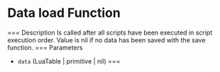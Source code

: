 # Data load Function
=== Description
Is called after all scripts have been executed in script execution order. Value is nil if no data has been saved with the save function.
=== Parameters
 - `data` (LuaTable | primitive | nil)
===